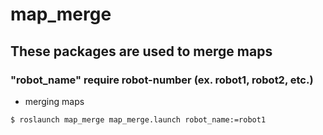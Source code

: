 # map_merge

## These packages are used to merge maps

### "robot_name" require robot-number (ex. robot1, robot2, etc.)

* merging maps

```
$ roslaunch map_merge map_merge.launch robot_name:=robot1
```
